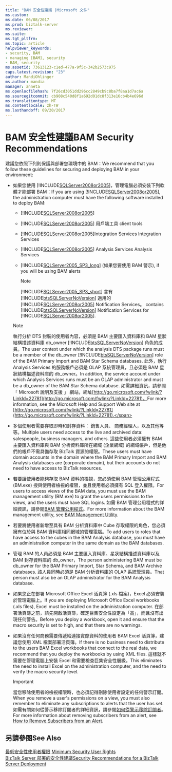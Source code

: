 ```yaml
---
title: "BAM 安全性建議 |Microsoft 文件"
ms.custom: 
ms.date: 06/08/2017
ms.prod: biztalk-server
ms.reviewer: 
ms.suite: 
ms.tgt_pltfrm: 
ms.topic: article
helpviewer_keywords:
- security, BAM
- managing [BAM], security
- BAM, security
ms.assetid: 73613123-c1ed-477a-9f5c-342b2573c975
caps.latest.revision: "23"
author: MandiOhlinger
ms.author: mandia
manager: anneta
ms.openlocfilehash: 7f26cd3051dd296cc2849cb9c8ba7f8aa1d7ac6a
ms.sourcegitcommit: cb908c540d8f1a692d01dc8f313e16cb4b4e696d
ms.translationtype: MT
ms.contentlocale: zh-TW
ms.lasthandoff: 09/20/2017
---
```

# <a name="bam-security-recommendations"></a><span data-ttu-id="6c312-102">BAM 安全性建議</span><span class="sxs-lookup"><span data-stu-id="6c312-102">BAM Security Recommendations</span></span>
<span data-ttu-id="6c312-103">建議您依照下列則保護與部署您環境中的 BAM：</span><span class="sxs-lookup"><span data-stu-id="6c312-103">We recommend that you follow these guidelines for securing and deploying BAM in your environment:</span></span>  
  
-   <span data-ttu-id="6c312-104">如果您使用 [!INCLUDE[SQLServer2008or2005](../includes/sqlserver2008or2005-md.md)]，管理電腦必須安裝下列軟體才能部署 BAM：</span><span class="sxs-lookup"><span data-stu-id="6c312-104">If you are using [!INCLUDE[SQLServer2008or2005](../includes/sqlserver2008or2005-md.md)], the administration computer must have the following software installed to deploy BAM:</span></span>  
  
    -   [!INCLUDE[SQLServer2008or2005](../includes/sqlserver2008or2005-md.md)]  
  
    -   [!INCLUDE[SQLServer2008or2005](../includes/sqlserver2008or2005-md.md)]<span data-ttu-id="6c312-105"> 用戶端工具</span><span class="sxs-lookup"><span data-stu-id="6c312-105"> client tools</span></span>  
  
    -   [!INCLUDE[SQLServer2008or2005](../includes/sqlserver2008or2005-md.md)]<span data-ttu-id="6c312-106">Integration Services</span><span class="sxs-lookup"><span data-stu-id="6c312-106"> Integration Services</span></span>  
  
    -   [!INCLUDE[SQLServer2008or2005](../includes/sqlserver2008or2005-md.md)]<span data-ttu-id="6c312-107"> Analysis Services</span><span class="sxs-lookup"><span data-stu-id="6c312-107"> Analysis Services</span></span>  
  
    -   [!INCLUDE[SQLServer2005_SP3_long](../includes/sqlserver2005-sp3-long-md.md)]<span data-ttu-id="6c312-108"> (如果您要使用 BAM 警示)</span><span class="sxs-lookup"><span data-stu-id="6c312-108">, if you will be using BAM alerts</span></span>  
  
        > [!NOTE]
        >  [!INCLUDE[SQLServer2005_SP3_short](../includes/sqlserver2005-sp3-short-md.md)]<span data-ttu-id="6c312-109"> 含有 [!INCLUDE[btsSQLServerNoVersion](../includes/btssqlservernoversion-md.md)] 適用的 [!INCLUDE[SQLServer2008or2005](../includes/sqlserver2008or2005-md.md)] Notification Services。</span><span class="sxs-lookup"><span data-stu-id="6c312-109"> contains [!INCLUDE[btsSQLServerNoVersion](../includes/btssqlservernoversion-md.md)] Notification Services for [!INCLUDE[SQLServer2008or2005](../includes/sqlserver2008or2005-md.md)].</span></span>  
  
    > [!NOTE]
    >  <span data-ttu-id="6c312-110">執行分析 DTS 封裝的使用者內容，必須是 BAM 主要匯入資料庫和 BAM 星狀結構描述資料庫 db_owner [!INCLUDE[btsSQLServerNoVersion](../includes/btssqlservernoversion-md.md)] 角色的成員。</span><span class="sxs-lookup"><span data-stu-id="6c312-110">The user context under which the analysis DTS package runs must be a member of the db_owner [!INCLUDE[btsSQLServerNoVersion](../includes/btssqlservernoversion-md.md)] role of the BAM Primary Import and BAM Star Schema databases.</span></span> <span data-ttu-id="6c312-111">此外，執行 Analysis Services 的服務帳戶必須是 OLAP 系統管理員，且必須是 BAM 星狀結構描述資料庫的 db_owner。</span><span class="sxs-lookup"><span data-stu-id="6c312-111">In addition, the service account under which Analysis Services runs must be an OLAP administrator and must be a db_owner of the BAM Star Schema database.</span></span> <span data-ttu-id="6c312-112">如需詳細資訊，請參閱 「 Microsoft 說明及支援 」 網站，網址[http://go.microsoft.com/fwlink/?LinkId=22781](http://go.microsoft.com/fwlink/?LinkId=22781)。</span><span class="sxs-lookup"><span data-stu-id="6c312-112">For more information, see the Microsoft Help and Support Web site at [http://go.microsoft.com/fwlink/?LinkId=22781](http://go.microsoft.com/fwlink/?LinkId=22781).</span></span>  
  
-   <span data-ttu-id="6c312-113">多個使用者需要存取即時和封存資料： 銷售人員、 商務經理人，以及其他等等。</span><span class="sxs-lookup"><span data-stu-id="6c312-113">Multiple users need access to the live and archived data: salespeople, business managers, and others.</span></span> <span data-ttu-id="6c312-114">這些使用者必須擁有 BAM 主要匯入資料庫與 BAM 分析資料庫所在網域 (企業網域) 的網域帳戶，但是他們的帳戶不需具備存取 BizTalk 資源的權限。</span><span class="sxs-lookup"><span data-stu-id="6c312-114">These users must have domain accounts in the domain where the BAM Primary Import and BAM Analysis databases are (corporate domain), but their accounts do not need to have access to BizTalk resources.</span></span>  
  
-   <span data-ttu-id="6c312-115">若要讓使用者能夠存取 BAM 資料的檢視，您必須使用 BAM 管理公用程式 (BM.exe) 授與使用者檢視的權限，並且使用者必須擁有 SQL 登入權限。</span><span class="sxs-lookup"><span data-stu-id="6c312-115">For users to access views of the BAM data, you must use the BAM management utility (BM.exe) to grant the users permissions to the views, and the users must have SQL logins.</span></span> <span data-ttu-id="6c312-116">如需 BAM 管理公用程式的詳細資訊，請參閱[BAM 管理公用程式](../core/bam-management-utility.md)。</span><span class="sxs-lookup"><span data-stu-id="6c312-116">For more information about the BAM management utility, see [BAM Management Utility](../core/bam-management-utility.md).</span></span>  
  
-   <span data-ttu-id="6c312-117">若要將使用者新增至具有 BAM 分析資料庫中 Cube 存取權限的角色，您必須擁有位於與 BAM 資料庫相同網域的管理電腦。</span><span class="sxs-lookup"><span data-stu-id="6c312-117">To add users to roles that have access to the cubes in the BAM Analysis database, you must have an administration computer in the same domain as the BAM databases.</span></span>  
  
-   <span data-ttu-id="6c312-118">管理 BAM 的人員必須是 BAM 主要匯入資料庫、星狀結構描述資料庫以及 BAM 封存資料庫的 db_owner，</span><span class="sxs-lookup"><span data-stu-id="6c312-118">The person administering BAM must be db_owner for the BAM Primary Import, Star Schema, and BAM Archive databases.</span></span> <span data-ttu-id="6c312-119">該人員同時必須是 BAM 分析資料庫的 OLAP 系統管理員。</span><span class="sxs-lookup"><span data-stu-id="6c312-119">That person must also be an OLAP administrator for the BAM Analysis database.</span></span>  
  
-   <span data-ttu-id="6c312-120">如果您正在部署 Microsoft Office Excel 活頁簿 (.xls 檔案)，Excel 必須安裝於管理電腦上。</span><span class="sxs-lookup"><span data-stu-id="6c312-120">If you are deploying Microsoft Office Excel workbooks (.xls files), Excel must be installed on the administration computer.</span></span> <span data-ttu-id="6c312-121">在部署活頁簿之前，請先開啟活頁簿，確定巨集安全性設定為「高」，而且沒有出現任何警告。</span><span class="sxs-lookup"><span data-stu-id="6c312-121">Before you deploy a workbook, open it and ensure that the macro security is set to high, and that there are no warnings.</span></span>  
  
-   <span data-ttu-id="6c312-122">如果沒有任何商務需要傳遞給連接實際資料的使用者 BAM Excel 活頁簿，建議您使用 XML 檔案部署活頁簿。</span><span class="sxs-lookup"><span data-stu-id="6c312-122">If there is no business need to distribute to the users BAM Excel workbooks that connect to the real data, we recommend that you deploy the workbooks by using XML files.</span></span> <span data-ttu-id="6c312-123">這樣就不需要在管理電腦上安裝 Excel 和需要檢查巨集安全性層級。</span><span class="sxs-lookup"><span data-stu-id="6c312-123">This eliminates the need to install Excel on the administration computer, and the need to verify the macro security level.</span></span>  
  
    > [!IMPORTANT]
    >  <span data-ttu-id="6c312-124">當您移除使用者的檢視權限時，也必須記得刪除使用者設定的任何警示訂閱。</span><span class="sxs-lookup"><span data-stu-id="6c312-124">When you remove a user's permissions on a view, you must also remember to eliminate any subscriptions to alerts that the user has set.</span></span> <span data-ttu-id="6c312-125">如需有關如何從警示移除訂閱者的詳細資訊，請參閱[如何從警示移除訂閱者](../core/how-to-remove-subscribers-from-an-alert.md)。</span><span class="sxs-lookup"><span data-stu-id="6c312-125">For more information about removing subscribers from an alert, see [How to Remove Subscribers from an Alert](../core/how-to-remove-subscribers-from-an-alert.md).</span></span>  
  
## <a name="see-also"></a><span data-ttu-id="6c312-126">另請參閱</span><span class="sxs-lookup"><span data-stu-id="6c312-126">See Also</span></span>  
 <span data-ttu-id="6c312-127">[最低安全性使用者權限](../core/minimum-security-user-rights.md) </span><span class="sxs-lookup"><span data-stu-id="6c312-127">[Minimum Security User Rights](../core/minimum-security-user-rights.md) </span></span>  
 [<span data-ttu-id="6c312-128">BizTalk Server 部署的安全性建議</span><span class="sxs-lookup"><span data-stu-id="6c312-128">Security Recommendations for a BizTalk Server Deployment</span></span>](../core/security-recommendations-for-a-biztalk-server-deployment.md)